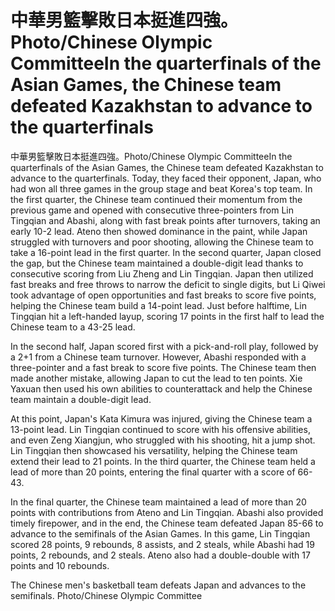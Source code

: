 #  中華男籃擊敗日本挺進四強。Photo/Chinese Olympic CommitteeIn the quarterfinals of the Asian Games, the Chinese team defeated Kazakhstan to advance to the quarterfinals 
  中華男籃擊敗日本挺進四強。Photo/Chinese Olympic CommitteeIn the quarterfinals of the Asian Games, the Chinese team defeated Kazakhstan to advance to the quarterfinals. Today, they faced their opponent, Japan, who had won all three games in the group stage and beat Korea's top team. In the first quarter, the Chinese team continued their momentum from the previous game and opened with consecutive three-pointers from Lin Tingqian and Abashi, along with fast break points after turnovers, taking an early 10-2 lead. Ateno then showed dominance in the paint, while Japan struggled with turnovers and poor shooting, allowing the Chinese team to take a 16-point lead in the first quarter. In the second quarter, Japan closed the gap, but the Chinese team maintained a double-digit lead thanks to consecutive scoring from Liu Zheng and Lin Tingqian. Japan then utilized fast breaks and free throws to narrow the deficit to single digits, but Li Qiwei took advantage of open opportunities and fast breaks to score five points, helping the Chinese team build a 14-point lead. Just before halftime, Lin Tingqian hit a left-handed layup, scoring 17 points in the first half to lead the Chinese team to a 43-25 lead.

In the second half, Japan scored first with a pick-and-roll play, followed by a 2+1 from a Chinese team turnover. However, Abashi responded with a three-pointer and a fast break to score five points. The Chinese team then made another mistake, allowing Japan to cut the lead to ten points. Xie Yaxuan then used his own abilities to counterattack and help the Chinese team maintain a double-digit lead.

At this point, Japan's Kata Kimura was injured, giving the Chinese team a 13-point lead. Lin Tingqian continued to score with his offensive abilities, and even Zeng Xiangjun, who struggled with his shooting, hit a jump shot. Lin Tingqian then showcased his versatility, helping the Chinese team extend their lead to 21 points. In the third quarter, the Chinese team held a lead of more than 20 points, entering the final quarter with a score of 66-43.

In the final quarter, the Chinese team maintained a lead of more than 20 points with contributions from Ateno and Lin Tingqian. Abashi also provided timely firepower, and in the end, the Chinese team defeated Japan 85-66 to advance to the semifinals of the Asian Games. In this game, Lin Tingqian scored 28 points, 9 rebounds, 8 assists, and 2 steals, while Abashi had 19 points, 2 rebounds, and 2 steals. Ateno also had a double-double with 17 points and 10 rebounds.

The Chinese men's basketball team defeats Japan and advances to the semifinals. Photo/Chinese Olympic Committee